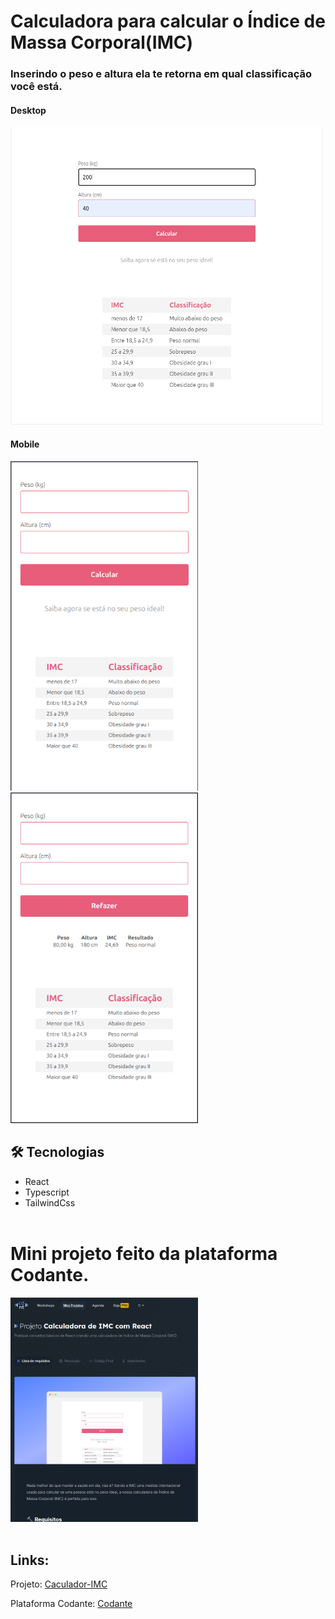# Calculadora para calcular o Índice de Massa Corporal(IMC)

### Inserindo o peso e altura ela te retorna em qual classificação você está.

#### Desktop
<img src="./src/public/calculadora-IMC-desktop.png" width="500px">
<br>

#### Mobile
<div>
<img src="./src/public/calculadora-IMC-mobile.png" width="300px">
<img src="./src/public/calculadora-IMC-result.png" width="300px">
</div>


## 🛠️ Tecnologias

- React
- Typescript
- TailwindCss
  <br><br>

# Mini projeto feito da plataforma Codante.

<img src="./src/public/pg-codante.png" width="300px">
<br> <br>

## Links:
<p>Projeto: <a href="https://projeto-calculadora-eelmfe35p-netomendes21s-projects.vercel.app">Caculador-IMC</a></p>
<p>Plataforma Codante: <a href="https://codante.io/mini-projetos/calculadora-de-imc-com-react" target="_blank">Codante</a></p>
